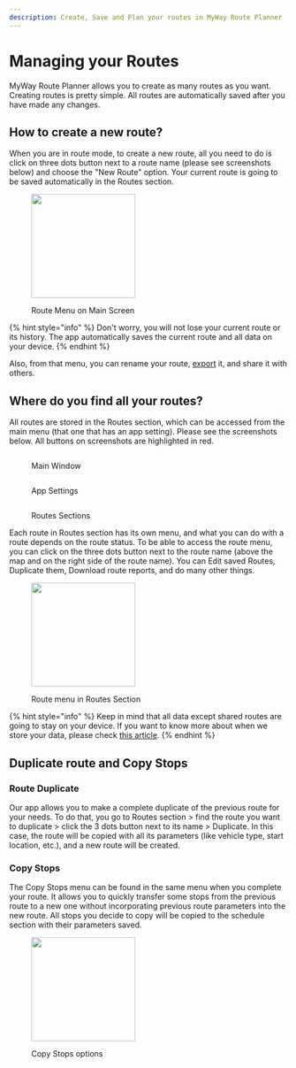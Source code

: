 ```yaml
---
description: Create, Save and Plan your routes in MyWay Route Planner
---
```


# Managing your Routes

MyWay Route Planner allows you to create as many routes as you want. Creating routes is pretty simple. All routes are automatically saved after you have made any changes.

## How to create a new route?

When you are in route mode, to create a new route, all you need to do is click on three dots button next to a route name (please see screenshots below) and choose the "New Route" option. Your current route is going to be saved automatically in the Routes section.

<figure><img src="../.gitbook/assets/IMG_3AA307141108-1.jpeg" alt="" width="188"><figcaption><p>Route Menu on Main Screen</p></figcaption></figure>

{% hint style="info" %}
Don't worry, you will not lose your current route or its history. The app automatically saves the current route and all data on your device.
{% endhint %}

Also, from that menu, you can rename your route, [export](export-your-route-and-share-it-with-others.md) it, and share it with others.

## Where do you find all your routes?

All routes are stored in the Routes section, which can be accessed from the main menu (that one that has an app setting). Please see the screenshots below. All buttons on screenshots are highlighted in red.

<div>

<figure><img src="../.gitbook/assets/1-39E11978-1FB3-4A0C-81B1-3ECFF5613C2A.png" alt=""><figcaption><p>Main Window</p></figcaption></figure>

 

<figure><img src="../.gitbook/assets/2-744C7152-579C-4FBB-908B-288686B0B05E.png" alt=""><figcaption><p>App Settings</p></figcaption></figure>

 

<figure><img src="../.gitbook/assets/3-82CD99F4-12BE-4F34-87BB-D8F53A507CE7.png" alt=""><figcaption><p>Routes Sections</p></figcaption></figure>

</div>

Each route in Routes section has its own menu, and what you can do with a route depends on the route status. To be able to access the route menu, you can click on the three dots button next to the route name (above the map and on the right side of the route name). You can Edit saved Routes, Duplicate them, Download route reports, and do many other things.

<figure><img src="../.gitbook/assets/Screenshot 2024-04-15 at 09.38.16.jpeg" alt="" width="188"><figcaption><p>Route menu in Routes Section</p></figcaption></figure>

{% hint style="info" %}
Keep in mind that all data except shared routes are going to stay on your device. If you want to know more about when we store your data, please check [this article](../faq/your-privacy-and-where-we-store-your-data.md).
{% endhint %}

## Duplicate route and Copy Stops

### Route Duplicate

Our app allows you to make a complete duplicate of the previous route for your needs. To do that, you go to Routes section > find the route you want to duplicate > click the 3 dots button next to its name > Duplicate. In this case, the route will be copied with all its parameters (like vehicle type, start location, etc.), and a new route will be created.

### Copy Stops

The Copy Stops menu can be found in the same menu when you complete your route. It allows you to quickly transfer some stops from the previous route to a new one without incorporating previous route parameters into the new route. All stops you decide to copy will be copied to the schedule section with their parameters saved.

<figure><img src="../.gitbook/assets/IMG_4A2FA27C311F-2.jpeg" alt="" width="188"><figcaption><p>Copy Stops options</p></figcaption></figure>
